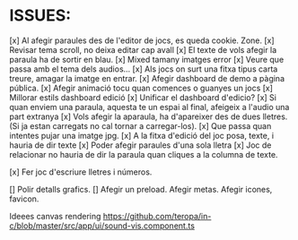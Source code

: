 

ISSUES:
====


[x] Al afegir paraules des de l'editor de jocs, 
    es queda cookie. Zone.
[x] Revisar tema scroll, no deixa editar cap avall
[x] El texte de vols afegir la paraula ha de sortir en blau.
[x] Mixed tamany imatges error
[x] Veure que passa amb el tema dels audios... 
[x] Als jocs on surt una fitxa tipus carta treure, 
   amagar la imatge en entrar. 
[x] Afegir dashboard de demo a pàgina pública.
[x] Afegir animació tocu quan comences o guanyes un jocs
[x] Millorar estils dashboard edició
[x] Unificar el dashboard d'edicio?
[x] Si quan enviem una paraula, aquesta te un espai al final, 
   afeigeix a l'audio una part extranya
[x] Vols afegir la aparaula, ha d'apareixer des de dues lletres.
   (Si ja estan carregats no cal tornar a carregar-los).
[x] Que passa quan intentes pujar una imatge jpg.
[x] A la fitxa d'edició del joc posa, texte, i hauria de dir texte
[x] Poder afegir paraules d'una sola lletra
[x] Joc de relacionar no hauria de dir la paraula quan 
cliques a la columna de texte.


[x] Fer joc d'escriure lletres i números.





[] Polir detalls grafics.
[] Afegir un preload. Afegir metas. Afegir icones, favicon.




   
   Ideees canvas rendering
   https://github.com/teropa/in-c/blob/master/src/app/ui/sound-vis.component.ts
